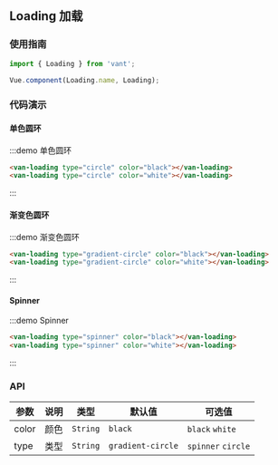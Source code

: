 <style>
.demo-loading {
  .van-loading {
    display: inline-block;
    margin: 10px 0 10px 20px;
  }
}
</style>

## Loading 加载

### 使用指南
``` javascript
import { Loading } from 'vant';

Vue.component(Loading.name, Loading);
```

### 代码演示

#### 单色圆环

:::demo 单色圆环
```html
<van-loading type="circle" color="black"></van-loading>
<van-loading type="circle" color="white"></van-loading>
```
:::

#### 渐变色圆环

:::demo 渐变色圆环
```html
<van-loading type="gradient-circle" color="black"></van-loading>
<van-loading type="gradient-circle" color="white"></van-loading>
```
:::

#### Spinner

:::demo Spinner
```html
<van-loading type="spinner" color="black"></van-loading>
<van-loading type="spinner" color="white"></van-loading>
```
:::

### API

| 参数 | 说明 | 类型 | 默认值 | 可选值 |
|-----------|-----------|-----------|-------------|-------------|
| color | 颜色 | `String` | `black` | `black` `white` |
| type | 类型 | `String` | `gradient-circle` | `spinner` `circle` |
